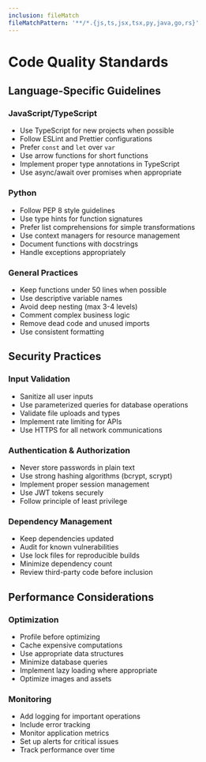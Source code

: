 ```yaml
---
inclusion: fileMatch
fileMatchPattern: '**/*.{js,ts,jsx,tsx,py,java,go,rs}'
---
```


# Code Quality Standards

## Language-Specific Guidelines

### JavaScript/TypeScript
- Use TypeScript for new projects when possible
- Follow ESLint and Prettier configurations
- Prefer `const` and `let` over `var`
- Use arrow functions for short functions
- Implement proper type annotations in TypeScript
- Use async/await over promises when appropriate

### Python
- Follow PEP 8 style guidelines
- Use type hints for function signatures
- Prefer list comprehensions for simple transformations
- Use context managers for resource management
- Document functions with docstrings
- Handle exceptions appropriately

### General Practices
- Keep functions under 50 lines when possible
- Use descriptive variable names
- Avoid deep nesting (max 3-4 levels)
- Comment complex business logic
- Remove dead code and unused imports
- Use consistent formatting

## Security Practices

### Input Validation
- Sanitize all user inputs
- Use parameterized queries for database operations
- Validate file uploads and types
- Implement rate limiting for APIs
- Use HTTPS for all network communications

### Authentication & Authorization
- Never store passwords in plain text
- Use strong hashing algorithms (bcrypt, scrypt)
- Implement proper session management
- Use JWT tokens securely
- Follow principle of least privilege

### Dependency Management
- Keep dependencies updated
- Audit for known vulnerabilities
- Use lock files for reproducible builds
- Minimize dependency count
- Review third-party code before inclusion

## Performance Considerations

### Optimization
- Profile before optimizing
- Cache expensive computations
- Use appropriate data structures
- Minimize database queries
- Implement lazy loading where appropriate
- Optimize images and assets

### Monitoring
- Add logging for important operations
- Include error tracking
- Monitor application metrics
- Set up alerts for critical issues
- Track performance over time